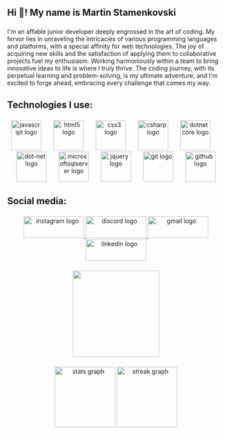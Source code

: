 <h2 align="left">Hi 👋! My name is Martin Stamenkovski</h2>

###

<p align="left">I'm an affable junior developer deeply engrossed in the art of coding. My fervor lies in unraveling the intricacies of various programming languages and platforms, with a special affinity for web technologies. The joy of acquiring new skills and the satisfaction of applying them to collaborative projects fuel my enthusiasm. Working harmoniously within a team to bring innovative ideas to life is where I truly thrive. The coding journey, with its perpetual learning and problem-solving, is my ultimate adventure, and I'm excited to forge ahead, embracing every challenge that comes my way.</p>

###

<h2 align="left">Technologies I use:</h2>

###

<div align="center">
  <img src="https://cdn.jsdelivr.net/gh/devicons/devicon/icons/javascript/javascript-plain.svg" height="70" alt="javascript logo"  />
  <img width="20" />
  <img src="https://cdn.jsdelivr.net/gh/devicons/devicon/icons/html5/html5-original.svg" height="70" alt="html5 logo"  />
  <img width="20" />
  <img src="https://cdn.jsdelivr.net/gh/devicons/devicon/icons/css3/css3-original.svg" height="70" alt="css3 logo"  />
  <img width="20" />
  <img src="https://cdn.jsdelivr.net/gh/devicons/devicon/icons/csharp/csharp-original.svg" height="70" alt="csharp logo"  />
  <img width="20" />
  <img src="https://cdn.jsdelivr.net/gh/devicons/devicon/icons/dotnetcore/dotnetcore-original.svg" height="70" alt="dotnetcore logo"  />
  <img width="20" />
  <img src="https://cdn.jsdelivr.net/gh/devicons/devicon/icons/dot-net/dot-net-plain-wordmark.svg" height="70" alt="dot-net logo"  />
  <img width="20" />
  <img src="https://cdn.jsdelivr.net/gh/devicons/devicon/icons/microsoftsqlserver/microsoftsqlserver-plain.svg" height="70" alt="microsoftsqlserver logo"  />
  <img width="20" />
  <img src="https://cdn.jsdelivr.net/gh/devicons/devicon/icons/jquery/jquery-original.svg" height="70" alt="jquery logo"  />
  <img width="20" />
  <img src="https://cdn.jsdelivr.net/gh/devicons/devicon/icons/git/git-original.svg" height="70" alt="git logo"  />
  <img width="20" />
  <img src="https://cdn.jsdelivr.net/gh/devicons/devicon/icons/github/github-original.svg" height="70" alt="github logo"  />
</div>

###

<h2 align="left">Social media:</h2>

###

<div align="center">
  <a href="https://www.instagram.com/m.stamenkovski.7/" target="_blank">
    <img src="https://raw.githubusercontent.com/maurodesouza/profile-readme-generator/master/src/assets/icons/social/instagram/default.svg" width="140" height="50" alt="instagram logo"  />
  </a>
  <a href="https://discord.com/channels/crazypeople265" target="_blank">
    <img src="https://raw.githubusercontent.com/maurodesouza/profile-readme-generator/master/src/assets/icons/social/discord/default.svg" width="140" height="50" alt="discord logo"  />
  </a>
  <a href="mailto:mstamenkovski27@gmail.com" target="_blank">
    <img src="https://raw.githubusercontent.com/maurodesouza/profile-readme-generator/master/src/assets/icons/social/gmail/default.svg" width="140" height="50" alt="gmail logo"  />
  </a>
  <a href="https://www.linkedin.com/in/martin-stamenkovski-7923a1259/" target="_blank">
    <img src="https://raw.githubusercontent.com/maurodesouza/profile-readme-generator/master/src/assets/icons/social/linkedin/default.svg" width="140" height="50" alt="linkedin logo"  />
  </a>
</div>

###

<div align="center">
  <img height="200" src="https://cdn.dribbble.com/users/1162077/screenshots/3848914/media/7ed7d5ca074b48b328150e5a231e8d1f.gif"  />
</div>

###

<div align="center">
  <img src="https://github-readme-stats.vercel.app/api?username=MinnyS420&hide_title=false&hide_rank=false&show_icons=true&include_all_commits=true&count_private=true&disable_animations=true&theme=radical&locale=en&hide_border=false&order=1&custom_title=MinnyS420_Github_Stats" height="140" alt="stats graph"  />
  <img src="https://streak-stats.demolab.com?user=MinnyS420&locale=en&mode=daily&theme=radical&hide_border=false&border_radius=5&order=3" height="140" alt="streak graph"  />
</div>

###

<br clear="both">

###
